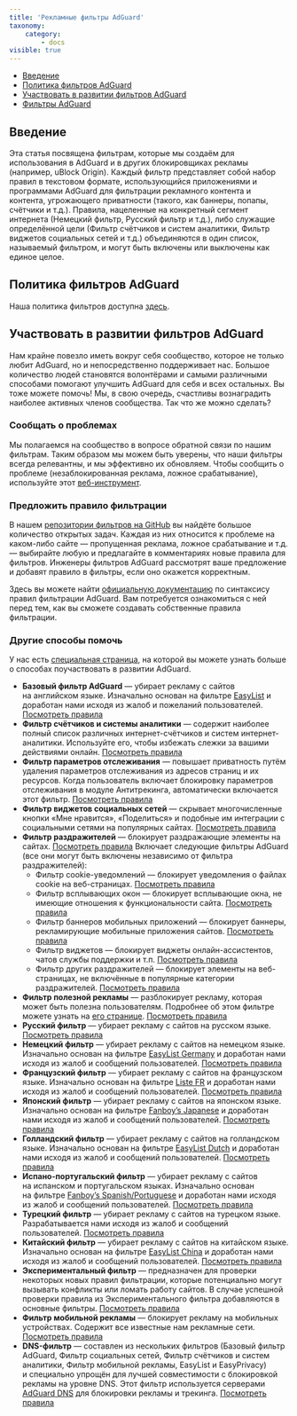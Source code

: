 ```yaml
---
title: 'Рекламные фильтры AdGuard'
taxonomy:
    category:
        - docs
visible: true
---
```


*   [Введение](#introduction)
*   [Политика фильтров AdGuard](#policy)
*   [Участвовать в развитии фильтров AdGuard](#contribute)
*   [Фильтры AdGuard](#filters)

<a name="introduction"></a>
## Введение

Эта статья посвящена фильтрам, которые мы создаём для использования в AdGuard и в других блокировщиках рекламы (например, uBlock Origin). Каждый фильтр представляет собой набор правил в текстовом формате, использующийся приложениями и программами AdGuard для фильтрации рекламного контента и контента, угрожающего приватности (такого, как баннеры, попапы, счётчики и т.д.). Правила, нацеленные на конкретный сегмент интернета (Немецкий фильтр, Русский фильтр и т.д.), либо служащие определённой цели (Фильтр счётчиков и систем аналитики, Фильтр виджетов социальных сетей и т.д.) объединяются в один список, называемый фильтром, и могут быть включены или выключены как единое целое.

<a name="policy"></a>
## Политика фильтров AdGuard

Наша политика фильтров доступна [здесь](https://kb.adguard.com/ru/general/adguard-filter-policy).

<a name="contribute"></a>
## Участвовать в развитии фильтров AdGuard

Нам крайне повезло иметь вокруг себя сообщество, которое не только любит AdGuard, но и непосредственно поддерживает нас. Большое количество людей становятся волонтёрами и самыми различными способами помогают улучшить AdGuard для себя и всех остальных. Вы тоже можете помочь! Мы, в свою очередь, счастливы вознаградить наиболее активных членов сообщества. Так что же можно сделать? 

### Сообщать о проблемах

Мы полагаемся на сообщество в вопросе обратной связи по нашим фильтрам. Таким образом мы можем быть уверены, что наши фильтры всегда релевантны, и мы эффективно их обновляем. Чтобы сообщить о проблеме (незаблокированная реклама, ложное срабатывание), используйте этот [веб-инструмент](https://agrd.io/report).

### Предложить правило фильтрации

В нашем [репозитории фильтров на GitHub](https://github.com/AdguardTeam/AdguardFilters/issues) вы найдёте большое количество открытых задач. Каждая из них относится к проблеме на каком-либо сайте — пропущенная реклама, ложное срабатывание и т.д. — выбирайте любую и предлагайте в комментариях новые правила для фильтров. Инженеры фильтров AdGuard рассмотрят ваше предложение и добавят правило в фильтры, если оно окажется корректным.

Здесь вы можете найти [официальную документацию](https://kb.adguard.com/ru/general/how-to-create-your-own-ad-filters) по синтаксису правил фильтрации AdGuard. Вам потребуется ознакомиться с ней перед тем, как вы сможете создавать собственные правила фильтрации. 

### Другие способы помочь

У нас есть [специальная страница](https://adguard.com/contribute.html), на которой вы можете узнать больше о способах поучаствовать в развитии AdGuard.


<a name="filters"></a>

* **Базовый фильтр AdGuard** — убирает рекламу с сайтов на английском языке. Изначально основан на фильтре [EasyList](https://easylist.to) и доработан нами исходя из жалоб и пожеланий пользователей. [Посмотреть правила](https://raw.githubusercontent.com/AdguardTeam/FiltersRegistry/master/filters/filter_2_English/filter.txt)
* **Фильтр счётчиков и системы аналитики** — содержит наиболее полный список различных интернет-счётчиков и систем интернет-аналитики. Используйте его, чтобы избежать слежки за вашими действиями онлайн. [Посмотреть правила](https://raw.githubusercontent.com/AdguardTeam/FiltersRegistry/master/filters/filter_3_Spyware/filter.txt)
* **Фильтр параметров отслеживания** — повышает приватность путём удаления параметров отслеживания из адресов страниц и их ресурсов. Когда пользователь включает блокировку параметров отслеживания в модуле Антитрекинга, автоматически включается этот фильтр. [Посмотреть правила](https://raw.githubusercontent.com/AdguardTeam/FiltersRegistry/master/filters/filter_17_TrackParam/filter.txt)
* **Фильтр виджетов социальных сетей** — скрывает многочисленные кнопки «Мне нравится», «Поделиться» и подобные им интеграции с социальными сетями на популярных сайтах.
[Посмотреть правила](https://raw.githubusercontent.com/AdguardTeam/FiltersRegistry/master/filters/filter_4_Social/filter.txt)
* **Фильтр раздражителей** — блокирует раздражающие элементы на сайтах. [Посмотреть правила](https://raw.githubusercontent.com/AdguardTeam/FiltersRegistry/master/filters/filter_14_Annoyances/filter.txt)
Включает следующие фильтры AdGuard (все они могут быть включены независимо от фильтра раздражителей):
	* Фильтр cookie-уведомлений — блокирует уведомления о файлах cookie на веб-страницах. [Посмотреть правила](https://raw.githubusercontent.com/AdguardTeam/FiltersRegistry/master/filters/filter_18_Annoyances_Cookies/filter.txt)
	* Фильтр всплывающих окон — блокирует всплывающие окна, не имеющие отношения к функциональности сайта. [Посмотреть правила](https://raw.githubusercontent.com/AdguardTeam/FiltersRegistry/master/filters/filter_19_Annoyances_Popups/filter.txt)
	* Фильтр баннеров мобильных приложений — блокирует баннеры, рекламирующие мобильные приложения сайтов. [Посмотреть правила](https://raw.githubusercontent.com/AdguardTeam/FiltersRegistry/master/filters/filter_20_Annoyances_MobileApp/filter.txt)
	* Фильтр виджетов — блокирует виджеты онлайн-ассистентов, чатов службы поддержки и т.п. [Посмотреть правила](https://raw.githubusercontent.com/AdguardTeam/FiltersRegistry/master/filters/filter_22_Annoyances_Widgets/filter.txt)
	* Фильтр других раздражителей — блокирует элементы на веб-страницах, не включённые в популярные категории раздражителей. [Посмотреть правила](https://raw.githubusercontent.com/AdguardTeam/FiltersRegistry/master/filters/filter_21_Annoyances_Other/filter.txt)
* **Фильтр полезной рекламы** — разблокирует рекламу, которая может быть полезна пользователям. Подробнее об этом фильтре можете узнать на [его странице](https://kb.adguard.com/ru/general/search-ads-and-self-promotion). [Посмотреть правила](https://raw.githubusercontent.com/AdguardTeam/FiltersRegistry/master/filters/filter_10_Useful/filter.txt)
* **Русский фильтр** — убирает рекламу с сайтов на русском языке. [Посмотреть правила](https://raw.githubusercontent.com/AdguardTeam/FiltersRegistry/master/filters/filter_1_Russian/filter.txt)
* **Немецкий фильтр** — убирает рекламу с сайтов на немецком языке. Изначально основан на фильтре [EasyList Germany](https://easylist.adblockplus.org/) и доработан нами исходя из жалоб и сообщений пользователей. [Посмотреть правила](https://raw.githubusercontent.com/AdguardTeam/FiltersRegistry/master/filters/filter_6_German/filter.txt)
* **Французский фильтр** — убирает рекламу с сайтов на французском языке. Изначально основан на фильтре [Liste FR](https://forums.lanik.us/viewforum.php?f=91) и доработан нами исходя из жалоб и сообщений пользователей. [Посмотреть правила](https://raw.githubusercontent.com/AdguardTeam/FiltersRegistry/master/filters/filter_16_French/filter.txt)
* **Японский фильтр** — убирает рекламу с сайтов на японском языке. Изначально основан на фильтре [Fanboy’s Japanese](https://www.fanboy.co.nz/fanboy-japanese.txt) и доработан нами исходя из жалоб и сообщений пользователей. [Посмотреть правила](https://raw.githubusercontent.com/AdguardTeam/FiltersRegistry/master/filters/filter_7_Japanese/filter.txt)
* **Голландский фильтр** — убирает рекламу с сайтов на голландском языке. Изначально основан на фильтре [EasyList Dutch](https://easylist.adblockplus.org/) и доработан нами исходя из жалоб и сообщений пользователей. [Посмотреть правила](https://raw.githubusercontent.com/AdguardTeam/FiltersRegistry/master/filters/filter_8_Dutch/filter.txt)
* **Испано-португальский фильтр** — убирает рекламу с сайтов на испанском и португальском языках. Изначально основан на фильтре [Fanboy’s Spanish/Portuguese](https://www.fanboy.co.nz/fanboy-espanol.txt) и доработан нами исходя из жалоб и сообщений пользователей. [Посмотреть правила](https://raw.githubusercontent.com/AdguardTeam/FiltersRegistry/master/filters/filter_9_Spanish/filter.txt)
* **Турецкий фильтр** — убирает рекламу с сайтов на турецком языке. Разрабатывается нами исходя из жалоб и сообщений пользователей. [Посмотреть правила](https://raw.githubusercontent.com/AdguardTeam/FiltersRegistry/master/filters/filter_13_Turkish/filter.txt)
* **Китайский фильтр** — убирает рекламу с сайтов на китайском языке. Изначально основан на фильтре [EasyList China](http://abpchina.org/forum/forum.php) и доработан нами исходя из жалоб и сообщений пользователей. [Посмотреть правила](https://raw.githubusercontent.com/AdguardTeam/FiltersRegistry/master/filters/filter_224_Chinese/filter.txt)
* **Экспериментальный фильтр** — предназначен для проверки некоторых новых правил фильтрации, которые потенциально могут вызывать конфликты или ломать работу сайтов. В случае успешной проверки правила из Экспериментального фильтра добавляются в основные фильтры. [Посмотреть правила](https://raw.githubusercontent.com/AdguardTeam/FiltersRegistry/master/filters/filter_5_Experimental/filter.txt)
* **Фильтр мобильной рекламы** — блокирует рекламу на мобильных устройствах. Содержит все известные нам рекламные сети. [Посмотреть правила](https://raw.githubusercontent.com/AdguardTeam/FiltersRegistry/master/filters/filter_11_Mobile/filter.txt)
* **DNS-фильтр** — составлен из нескольких фильтров (Базовый фильтр AdGuard, Фильтр социальных сетей, Фильтр счётчиков и систем аналитики, Фильтр мобильной рекламы, EasyList и EasyPrivacy) и специально упрощён для лучшей совместимости с блокировкой рекламы на уровне DNS. Этот фильтр используется серверами [AdGuard DNS](https://adguard.com/ru/adguard-dns/overview.html) для блокировки рекламы и трекинга. [Посмотреть правила](https://raw.githubusercontent.com/AdguardTeam/FiltersRegistry/master/filters/filter_15_DnsFilter/filter.txt)